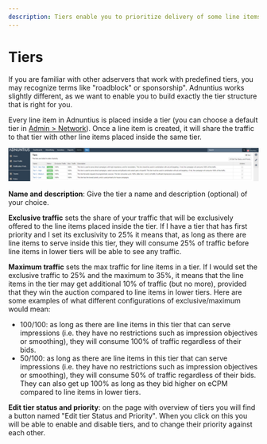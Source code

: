 ```yaml
---
description: Tiers enable you to prioritize delivery of some line items above others.
---
```


# Tiers

If you are familiar with other adservers that work with predefined tiers, you may recognize terms like "roadblock" or sponsorship". Adnuntius works slightly different, as we want to enable you to build exactly the tier structure that is right for you.

Every line item in Adnuntius is placed inside a tier \(you can choose a default tier in [Admin &gt; Network](network.md)\). Once a line item is created, it will share the traffic to that tier with other line items placed inside the same tier.

![Tier structure example](../../../.gitbook/assets/201811-reports-admin-tiers.png)

**Name and description**: Give the tier a name and description \(optional\) of your choice.

**Exclusive traffic** sets the share of your traffic that will be exclusively offered to the line items placed inside the tier. If I have a tier that has first priority and I set its exclusivity to 25% it means that, as long as there are line items to serve inside this tier, they will consume 25% of traffic before line items in lower tiers will be able to see any traffic.

**Maximum traffic** sets the max traffic for line items in a tier. If I would set the exclusive traffic to 25% and the maximum to 35%, it means that the line items in the tier may get additional 10% of traffic \(but no more\), provided that they win the auction compared to line items in lower tiers. Here are some examples of what different configurations of exclusive/maximum would mean:

* 100/100: as long as there are line items in this tier that can serve impressions \(i.e. they have no restrictions such as impression objectives or smoothing\), they will consume 100% of traffic regardless of their bids. 
* 50/100: as long as there are line items in this tier that can serve impressions \(i.e. they have no restrictions such as impression objectives or smoothing\), they will consume 50% of traffic regardless of their bids. They can also get up 100% as long as they bid higher on eCPM compared to line items in lower tiers. 

**Edit tier status and priority**: on the page with overview of tiers you will find a button named "Edit tier Status and Priority". When you click on this you will be able to enable and disable tiers, and to change their priority against each other.

